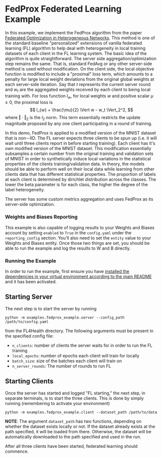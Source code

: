# FedProx Federated Learning Example

In this example, we implement the FedProx algorithm from the paper [Federated Optimization in Heterogeneous Networks](https://arxiv.org/pdf/1812.06127.pdf). This method is one of the standard baseline "personalized" extensions of vanilla federated learning (FL) algorithm to help deal with heterogeneity in local training datasets of each client in the FL learning system. The basic idea of the algorithm is quite straightforward. The server side aggregation/optimization step remains the same. That is, standard FedAvg or any other server-side method is used without modification. On the client side, the local objective function is modified to include a "proximal" loss term, which amounts to a penalty for large local weight deviations from the original global weights at each server-side iteration. Say that $t$ represents the current server round and $w_t$ are the aggregated weights received by each client to being local training with. For loss function $l_{w}$, for local weights $w$ and positive scalar $\mu \geq 0$, the proximal loss is
$$
l_{w} + \frac{\mu}{2} \Vert w - w_t \Vert_2^2,
$$
where $\Vert \cdot \Vert_2$ is the $l_2$ norm. This term essentially restricts the update magnitude proposed by any one client participating in a round of training.

In this demo, FedProx is applied to a modified version of the MNIST dataset that is non--IID. The FL server expects three clients to be spun up (i.e. it will wait until three clients report in before starting training). Each client has it's own modified version of the MNIST dataset. This modification essentially subsamples a certain number from the original training and validation sets of MNIST in order to synthetically induce local variations in the statistical properties of the clients training/validation data. In theory, the models should be able to perform well on their local data while learning from other clients data that has different statistical properties. The proportion of labels at each client is determined by dirichlet distribution across the classes. The lower the beta parameter is for each class, the higher the degree of the label heterogeneity.

The server has some custom metrics aggregation and uses FedProx as its server-side optimization.

### Weights and Biases Reporting

This example is also capable of logging results to your Weights and Biases account by setting `enabled` to `True` in the `config.yaml` under the `reporting_config` section. You'll also need to set the `entity` value to your Weights and Biases entity. Once those two things are set, you should be able to run the example and log the results to W and B directly.

### Running the Example

In order to run the example, first ensure you have [installed the dependencies in your virtual environment according to the main README](/README.md#development-requirements) and it has been activated.

## Starting Server

The next step is to start the server by running
```
python -m examples.fedprox_example.server --config_path /path/to/config.yaml
```
from the FL4Health directory. The following arguments must be present in the specified config file:
* `n_clients`: number of clients the server waits for in order to run the FL training
* `local_epochs`: number of epochs each client will train for locally
* `batch_size`: size of the batches each client will train on
* `n_server_rounds`: The number of rounds to run FL

## Starting Clients

Once the server has started and logged "FL starting," the next step, in separate terminals, is to start the three
clients. This is done by simply running (remembering to activate your environment)
```
python -m examples.fedprox_example.client --dataset_path /path/to/data
```
**NOTE**: The argument `dataset_path` has two functions, depending on whether the dataset exists locally or not. If
the dataset already exists at the path specified, it will be loaded from there. Otherwise, the dataset will be
automatically downloaded to the path specified and used in the run.

After all three clients have been started, federated learning should commence.
